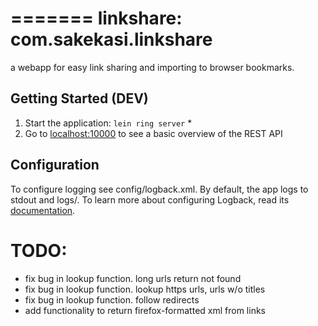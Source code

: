 =======
linkshare: com.sakekasi.linkshare
=========

a webapp for easy link sharing and importing to browser bookmarks.

## Getting Started (DEV)

1. Start the application: `lein ring server` \*
2. Go to [localhost:10000](http://localhost:10000/) to see a basic overview of the REST API

## Configuration

To configure logging see config/logback.xml. By default, the app logs to stdout and logs/.
To learn more about configuring Logback, read its [documentation](http://logback.qos.ch/documentation.html).

TODO:
====

* fix bug in lookup function. long urls return not found
* fix bug in lookup function. lookup https urls, urls w/o titles
* fix bug in lookup function. follow redirects
* add functionality to return firefox-formatted xml from links
